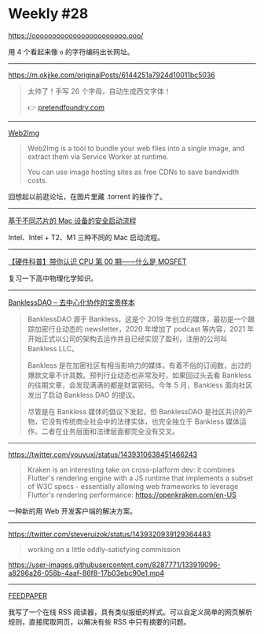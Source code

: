 # Weekly #28

https://ooooooooooooooooooooooo.ooo/

用 4 个看起来像 `o` 的字符编码出长网址。

---

https://m.okjike.com/originalPosts/6144251a7924d10011bc5036

> 太帅了！手写 26 个字母，自动生成西文字体！
>
> 👉 [pretendfoundry.com](https://pretendfoundry.com/font-builder)

---

[Web2Img](https://github.com/EtherDream/web2img)

> Web2Img is a tool to bundle your web files into a single image, and extract them via Service Worker at runtime.
>
> You can use image hosting sites as free CDNs to save bandwidth costs.

回想起以前逛论坛，在图片里藏 .torrent 的操作了。

---

[基于不同芯片的 Mac 设备的安全启动流程](https://www.bilibili.com/video/BV1u341127cd)

Intel、Intel + T2、M1 三种不同的 Mac 启动流程。

---

[【硬件科普】带你认识 CPU 第 00 期——什么是 MOSFET](https://www.bilibili.com/video/BV1nL411x7jH)

复习一下高中物理化学知识。

---

[BanklessDAO – 去中心化协作的宝贵样本](https://mp.weixin.qq.com/s/elW0QClGlJs5Mj0Z6k18uQ)

> BanklessDAO 源于 Bankless，这是个 2019 年创立的媒体，最初是一个跟踪加密行业动态的 newsletter，2020 年增加了 podcast 等内容，2021 年开始正式以公司的架构去运作并且已经实现了盈利，注册的公司叫 Bankless LLC。
>
> Bankless 是在加密社区有相当影响力的媒体，有着不俗的订阅数，出过的爆款文章不计其数。预判行业动态也非常及时，如果回过头去看 Bankless 的往期文章，会发现满满的都是财富密码。今年 5 月，Bankless 面向社区发出了启动 Bankless DAO 的提议。
>
> 尽管是在 Bankless 媒体的倡议下发起，但 BanklessDAO 是社区共识的产物，它没有传统商业社会中的法律实体，也完全独立于 Bankless 媒体运作。二者在业务层面和法律层面都完全没有交叉。

---

https://twitter.com/youyuxi/status/1439310638451466243

> Kraken is an interesting take on cross-platform dev: it combines Flutter's rendering engine with a JS runtime that implements a subset of W3C specs - essentially allowing web frameworks to leverage Flutter's rendering performance: https://openkraken.com/en-US

一种新的用 Web 开发客户端的解决方案。

---

https://twitter.com/steveruizok/status/1439320939129364483

> working on a little oddly-satisfying commission

https://user-images.githubusercontent.com/8287771/133919096-a8296a26-058b-4aaf-86f8-17b03ebc90e1.mp4

---

[FEEDPAPER](https://feedpaper.app/)

我写了一个在线 RSS 阅读器，具有类似报纸的样式。可以自定义简单的网页解析规则，直接爬取网页，以解决有些 RSS 中只有摘要的问题。
